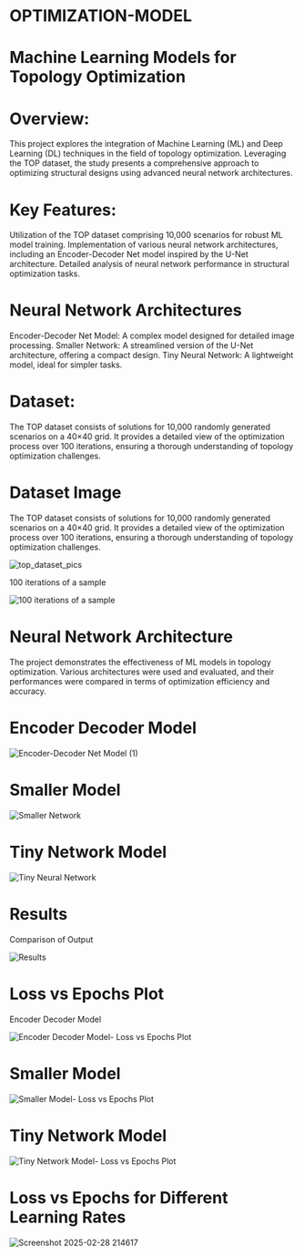 # OPTIMIZATION-MODEL
# Machine Learning Models for Topology Optimization

# Overview:
This project explores the integration of Machine Learning (ML) and Deep Learning (DL) techniques in the field of topology optimization. Leveraging the TOP dataset, the study presents a comprehensive approach to optimizing structural designs using advanced neural network architectures.

# Key Features:
Utilization of the TOP dataset comprising 10,000 scenarios for robust ML model training.
Implementation of various neural network architectures, including an Encoder-Decoder Net model inspired by the U-Net architecture.
Detailed analysis of neural network performance in structural optimization tasks.

# Neural Network Architectures
Encoder-Decoder Net Model: A complex model designed for detailed image processing.
Smaller Network: A streamlined version of the U-Net architecture, offering a compact design.
Tiny Neural Network: A lightweight model, ideal for simpler tasks.

# Dataset:
The TOP dataset consists of solutions for 10,000 randomly generated scenarios on a 40×40 grid. It provides a detailed view of the optimization process over 100 iterations, ensuring a thorough understanding of topology optimization challenges.

# Dataset Image
The TOP dataset consists of solutions for 10,000 randomly generated scenarios on a 40×40 grid. It provides a detailed view of the optimization process over 100 iterations, ensuring a thorough understanding of topology optimization challenges.

![top_dataset_pics](https://github.com/user-attachments/assets/b62e97a1-606b-4a08-b805-cc732c921a81)

100 iterations of a sample

![100 iterations of a sample](https://github.com/user-attachments/assets/645d6b58-ded6-490a-9435-d3e75976f946)


# Neural Network Architecture
The project demonstrates the effectiveness of ML models in topology optimization. Various architectures were used and evaluated, and their performances were compared in terms of optimization efficiency and accuracy.

# Encoder Decoder Model

![Encoder-Decoder Net Model (1)](https://github.com/user-attachments/assets/8633f0ff-3e74-4d32-afd9-8d0bc7cb8c48)

# Smaller Model

![Smaller Network](https://github.com/user-attachments/assets/cc43ee81-ca4d-4a6a-80f5-2737abd7ff4f)


# Tiny Network Model
![Tiny Neural Network](https://github.com/user-attachments/assets/7c0e68b2-c843-429f-9425-9a75e4d1f5b2)

# Results
Comparison of Output

![Results](https://github.com/user-attachments/assets/a6d27421-a237-45fe-8be1-13fa9bc58f5f)

# Loss vs Epochs Plot
Encoder Decoder Model

![Encoder Decoder Model- Loss vs  Epochs Plot](https://github.com/user-attachments/assets/02443ed7-777f-41d9-8f36-d730c3474139)

# Smaller Model

![Smaller Model- Loss vs  Epochs Plot](https://github.com/user-attachments/assets/c68ef7fe-6426-4091-bc69-7d99863f5b93)

# Tiny Network Model

![Tiny Network Model- Loss vs  Epochs Plot](https://github.com/user-attachments/assets/9fefd224-f7e8-4821-80d0-32e7d95e0e5d)

# Loss vs Epochs for Different Learning Rates

![Screenshot 2025-02-28 214617](https://github.com/user-attachments/assets/272ecf45-c177-4d34-aef9-d5ea5c34323b)

